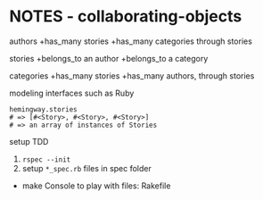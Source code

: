 # NOTES - collaborating-objects

authors
    +has_many stories
    +has_many categories through stories

stories
    +belongs_to an author
    +belongs_to a category

categories
    +has_many stories
    +has_many authors, through stories

modeling interfaces such as Ruby

```hemingway = Author.new
hemingway.stories 
# => [#<Story>, #<Story>, #<Story>]
# => an array of instances of Stories 
```

setup TDD
1. `rspec --init`
2. setup `*_spec.rb` files in spec folder

+ make Console to play with files: Rakefile